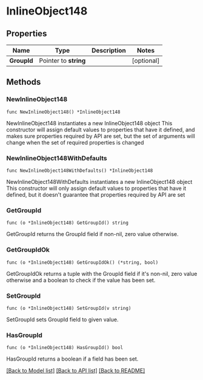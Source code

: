 # InlineObject148

## Properties

Name | Type | Description | Notes
------------ | ------------- | ------------- | -------------
**GroupId** | Pointer to **string** |  | [optional] 

## Methods

### NewInlineObject148

`func NewInlineObject148() *InlineObject148`

NewInlineObject148 instantiates a new InlineObject148 object
This constructor will assign default values to properties that have it defined,
and makes sure properties required by API are set, but the set of arguments
will change when the set of required properties is changed

### NewInlineObject148WithDefaults

`func NewInlineObject148WithDefaults() *InlineObject148`

NewInlineObject148WithDefaults instantiates a new InlineObject148 object
This constructor will only assign default values to properties that have it defined,
but it doesn't guarantee that properties required by API are set

### GetGroupId

`func (o *InlineObject148) GetGroupId() string`

GetGroupId returns the GroupId field if non-nil, zero value otherwise.

### GetGroupIdOk

`func (o *InlineObject148) GetGroupIdOk() (*string, bool)`

GetGroupIdOk returns a tuple with the GroupId field if it's non-nil, zero value otherwise
and a boolean to check if the value has been set.

### SetGroupId

`func (o *InlineObject148) SetGroupId(v string)`

SetGroupId sets GroupId field to given value.

### HasGroupId

`func (o *InlineObject148) HasGroupId() bool`

HasGroupId returns a boolean if a field has been set.


[[Back to Model list]](../README.md#documentation-for-models) [[Back to API list]](../README.md#documentation-for-api-endpoints) [[Back to README]](../README.md)


